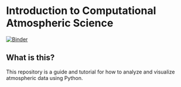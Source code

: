 # Introduction to Computational Atmospheric Science
[![Binder](https://mybinder.org/badge_logo.svg)](https://mybinder.org/v2/gh/PharaohCola13/coursework/master)


## What is this?
This repository is a guide and tutorial for how to analyze and visualize atmospheric data using Python. 
